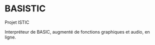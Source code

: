 # BASISTIC
Projet ISTIC

Interpréteur de BASIC, augmenté de fonctions graphiques et audio, en ligne.